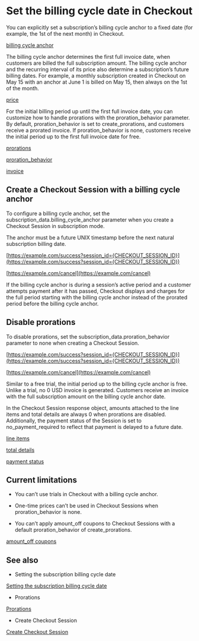 # Set the billing cycle date in Checkout

You can explicitly set a subscription’s billing cycle anchor to a fixed date (for example, the 1st of the next month) in Checkout.

[billing cycle anchor](/api/checkout/sessions/create#create_checkout_session-subscription_data-billing_cycle_anchor)

The billing cycle anchor determines the first full invoice date, when customers are billed the full subscription amount. The billing cycle anchor and the recurring interval of its price also determine a subscription’s future billing dates. For example, a monthly subscription created in Checkout on May 15 with an anchor at June 1 is billed on May 15, then always on the 1st of the month.

[price](/products-prices/overview)

For the initial billing period up until the first full invoice date, you can customize how to handle prorations with the proration_behavior parameter. By default, proration_behavior is set to create_prorations, and customers receive a prorated invoice. If proration_behavior is none, customers receive the initial period up to the first full invoice date for free.

[prorations](/billing/subscriptions/prorations)

[proration_behavior](/api/checkout/sessions/create#create_checkout_session-subscription_data-proration_behavior)

[invoice](/api/invoices)

## Create a Checkout Session with a billing cycle anchor

To configure a billing cycle anchor, set the subscription_data.billing_cycle_anchor parameter when you create a Checkout Session in subscription mode.

The anchor must be a future UNIX timestamp before the next natural subscription billing date.

[https://example.com/success?session_id={CHECKOUT_SESSION_ID}](https://example.com/success?session_id={CHECKOUT_SESSION_ID})

[https://example.com/cancel](https://example.com/cancel)

If the billing cycle anchor is during a session’s active period and a customer attempts payment after it has passed, Checkout displays and charges for the full period starting with the billing cycle anchor instead of the prorated period before the billing cycle anchor.

## Disable prorations

To disable prorations, set the subscription_data.proration_behavior parameter to none when creating a Checkout Session.

[https://example.com/success?session_id={CHECKOUT_SESSION_ID}](https://example.com/success?session_id={CHECKOUT_SESSION_ID})

[https://example.com/cancel](https://example.com/cancel)

Similar to a free trial, the initial period up to the billing cycle anchor is free. Unlike a trial, no 0 USD invoice is generated. Customers receive an invoice with the full subscription amount on the billing cycle anchor date.

In the Checkout Session response object, amounts attached to the line items and total details are always 0 when prorations are disabled. Additionally, the payment status of the Session is set to no_payment_required to reflect that payment is delayed to a future date.

[line items](/api/checkout/sessions/object#checkout_session_object-line_items)

[total details](/api/checkout/sessions/object#checkout_session_object-total_details)

[payment status](/api/checkout/sessions/object#checkout_session_object-payment_status)

## Current limitations

- You can’t use trials in Checkout with a billing cycle anchor.

- One-time prices can’t be used in Checkout Sessions when proration_behavior is none.

- You can’t apply amount_off coupons to Checkout Sessions with a default proration_behavior of create_prorations.

[amount_off coupons](/api/coupons/create#create_coupon-amount_off)

## See also

- Setting the subscription billing cycle date

[Setting the subscription billing cycle date](/billing/subscriptions/billing-cycle)

- Prorations

[Prorations](/billing/subscriptions/prorations)

- Create Checkout Session

[Create Checkout Session](/api/checkout/sessions/create#create_checkout_session)
